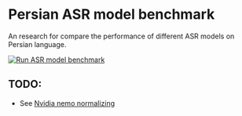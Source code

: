# Persian ASR model benchmark

An research for compare the performance of different ASR models on Persian language.

[![Run ASR model benchmark](https://github.com/njfamirm/persian-asr-benchmark/actions/workflows/benchmark.yaml/badge.svg)](https://github.com/njfamirm/persian-asr-benchmark/actions/workflows/benchmark.yaml)

## TODO:

- See [Nvidia nemo normalizing](https://huggingface.co/nvidia/stt_fa_fastconformer_hybrid_large#datasets)
